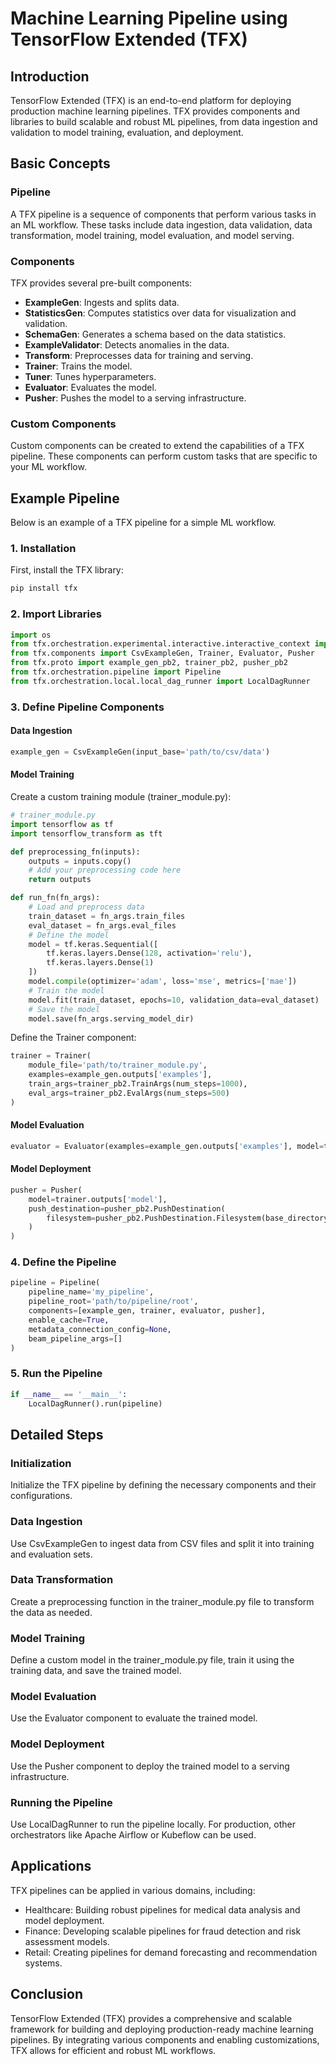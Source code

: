 # Machine Learning Pipeline using TensorFlow Extended (TFX)

## Introduction

TensorFlow Extended (TFX) is an end-to-end platform for deploying production machine learning pipelines. TFX provides components and libraries to build scalable and robust ML pipelines, from data ingestion and validation to model training, evaluation, and deployment.

## Basic Concepts

### Pipeline

A TFX pipeline is a sequence of components that perform various tasks in an ML workflow. These tasks include data ingestion, data validation, data transformation, model training, model evaluation, and model serving.

### Components

TFX provides several pre-built components:

- **ExampleGen**: Ingests and splits data.
- **StatisticsGen**: Computes statistics over data for visualization and validation.
- **SchemaGen**: Generates a schema based on the data statistics.
- **ExampleValidator**: Detects anomalies in the data.
- **Transform**: Preprocesses data for training and serving.
- **Trainer**: Trains the model.
- **Tuner**: Tunes hyperparameters.
- **Evaluator**: Evaluates the model.
- **Pusher**: Pushes the model to a serving infrastructure.

### Custom Components

Custom components can be created to extend the capabilities of a TFX pipeline. These components can perform custom tasks that are specific to your ML workflow.

## Example Pipeline

Below is an example of a TFX pipeline for a simple ML workflow.

### 1. Installation

First, install the TFX library:

```sh
pip install tfx
```

### 2. Import Libraries
```py
import os
from tfx.orchestration.experimental.interactive.interactive_context import InteractiveContext
from tfx.components import CsvExampleGen, Trainer, Evaluator, Pusher
from tfx.proto import example_gen_pb2, trainer_pb2, pusher_pb2
from tfx.orchestration.pipeline import Pipeline
from tfx.orchestration.local.local_dag_runner import LocalDagRunner
```

### 3. Define Pipeline Components
#### Data Ingestion
```py
example_gen = CsvExampleGen(input_base='path/to/csv/data')
```

#### Model Training
Create a custom training module (trainer_module.py):

```py
# trainer_module.py
import tensorflow as tf
import tensorflow_transform as tft

def preprocessing_fn(inputs):
    outputs = inputs.copy()
    # Add your preprocessing code here
    return outputs

def run_fn(fn_args):
    # Load and preprocess data
    train_dataset = fn_args.train_files
    eval_dataset = fn_args.eval_files
    # Define the model
    model = tf.keras.Sequential([
        tf.keras.layers.Dense(128, activation='relu'),
        tf.keras.layers.Dense(1)
    ])
    model.compile(optimizer='adam', loss='mse', metrics=['mae'])
    # Train the model
    model.fit(train_dataset, epochs=10, validation_data=eval_dataset)
    # Save the model
    model.save(fn_args.serving_model_dir)
```

Define the Trainer component:

```py
trainer = Trainer(
    module_file='path/to/trainer_module.py',
    examples=example_gen.outputs['examples'],
    train_args=trainer_pb2.TrainArgs(num_steps=1000),
    eval_args=trainer_pb2.EvalArgs(num_steps=500)
)
```

#### Model Evaluation
```py
evaluator = Evaluator(examples=example_gen.outputs['examples'], model=trainer.outputs['model'])
```

#### Model Deployment
```py
pusher = Pusher(
    model=trainer.outputs['model'],
    push_destination=pusher_pb2.PushDestination(
        filesystem=pusher_pb2.PushDestination.Filesystem(base_directory='path/to/model/serving')
    )
)
```

### 4. Define the Pipeline
```py
pipeline = Pipeline(
    pipeline_name='my_pipeline',
    pipeline_root='path/to/pipeline/root',
    components=[example_gen, trainer, evaluator, pusher],
    enable_cache=True,
    metadata_connection_config=None,
    beam_pipeline_args=[]
)
```

### 5. Run the Pipeline
```py
if __name__ == '__main__':
    LocalDagRunner().run(pipeline)
```

## Detailed Steps
### Initialization
Initialize the TFX pipeline by defining the necessary components and their configurations.

### Data Ingestion
Use CsvExampleGen to ingest data from CSV files and split it into training and evaluation sets.

### Data Transformation
Create a preprocessing function in the trainer_module.py file to transform the data as needed.

### Model Training
Define a custom model in the trainer_module.py file, train it using the training data, and save the trained model.

### Model Evaluation
Use the Evaluator component to evaluate the trained model.

### Model Deployment
Use the Pusher component to deploy the trained model to a serving infrastructure.

### Running the Pipeline
Use LocalDagRunner to run the pipeline locally. For production, other orchestrators like Apache Airflow or Kubeflow can be used.

## Applications
TFX pipelines can be applied in various domains, including:

- Healthcare: Building robust pipelines for medical data analysis and model deployment.
- Finance: Developing scalable pipelines for fraud detection and risk assessment models.
- Retail: Creating pipelines for demand forecasting and recommendation systems.

## Conclusion
TensorFlow Extended (TFX) provides a comprehensive and scalable framework for building and deploying production-ready machine learning pipelines. By integrating various components and enabling customizations, TFX allows for efficient and robust ML workflows.